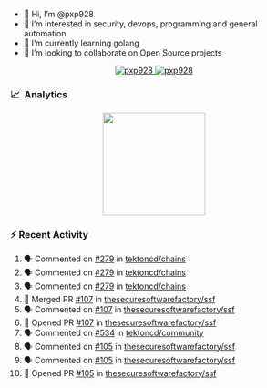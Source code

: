 - 👋  Hi, I’m @pxp928
- 👀  I’m interested in security, devops, programming and general automation
- 🌱  I’m currently learning golang
- 💞️  I’m looking to collaborate on Open Source projects

<p align="center">
  <a href="https://linkedin.com/in/pxp928" target="blank">
    <img src="https://img.shields.io/badge/linkedin-%230077B5.svg?&style=for-the-badge&logo=linkedin&logoColor=white" alt="pxp928" />
  </a>
  <a href="https://twitter.com/pxp928" target="blank">
    <img src="https://img.shields.io/badge/Twitter-1DA1F2?style=for-the-badge&logo=twitter&logoColor=white" alt="pxp928" />
  </a>
</p>

### 📈 &nbsp;Analytics

<p align="center">
  <a href="https://github.com/pxp928">
    <img height="180em" src="https://github-readme-stats-eight-theta.vercel.app/api?username=pxp928&show_icons=true&theme=radical&include_all_commits=true&count_private=true&line_height=26"/>
    <!---
    <img height="180em" src="https://github-readme-stats-eight-theta.vercel.app/api/top-langs/?username=pxp928&layout=compact&theme=radical&line_height=26"/>
    --->
  </a>
</p>

### :zap: Recent Activity

<!--START_SECTION:activity-->
1. 🗣 Commented on [#279](https://github.com/tektoncd/chains/issues/279) in [tektoncd/chains](https://github.com/tektoncd/chains)
2. 🗣 Commented on [#279](https://github.com/tektoncd/chains/issues/279) in [tektoncd/chains](https://github.com/tektoncd/chains)
3. 🗣 Commented on [#279](https://github.com/tektoncd/chains/issues/279) in [tektoncd/chains](https://github.com/tektoncd/chains)
4. 🎉 Merged PR [#107](https://github.com/thesecuresoftwarefactory/ssf/pull/107) in [thesecuresoftwarefactory/ssf](https://github.com/thesecuresoftwarefactory/ssf)
5. 🗣 Commented on [#107](https://github.com/thesecuresoftwarefactory/ssf/issues/107) in [thesecuresoftwarefactory/ssf](https://github.com/thesecuresoftwarefactory/ssf)
6. 💪 Opened PR [#107](https://github.com/thesecuresoftwarefactory/ssf/pull/107) in [thesecuresoftwarefactory/ssf](https://github.com/thesecuresoftwarefactory/ssf)
7. 🗣 Commented on [#534](https://github.com/tektoncd/community/issues/534) in [tektoncd/community](https://github.com/tektoncd/community)
8. 🗣 Commented on [#105](https://github.com/thesecuresoftwarefactory/ssf/issues/105) in [thesecuresoftwarefactory/ssf](https://github.com/thesecuresoftwarefactory/ssf)
9. 🗣 Commented on [#105](https://github.com/thesecuresoftwarefactory/ssf/issues/105) in [thesecuresoftwarefactory/ssf](https://github.com/thesecuresoftwarefactory/ssf)
10. 💪 Opened PR [#105](https://github.com/thesecuresoftwarefactory/ssf/pull/105) in [thesecuresoftwarefactory/ssf](https://github.com/thesecuresoftwarefactory/ssf)
<!--END_SECTION:activity-->

<!---
pxp928/pxp928 is a ✨ special ✨ repository because its `README.md` (this file) appears on your GitHub profile.
You can click the Preview link to take a look at your changes.
--->
